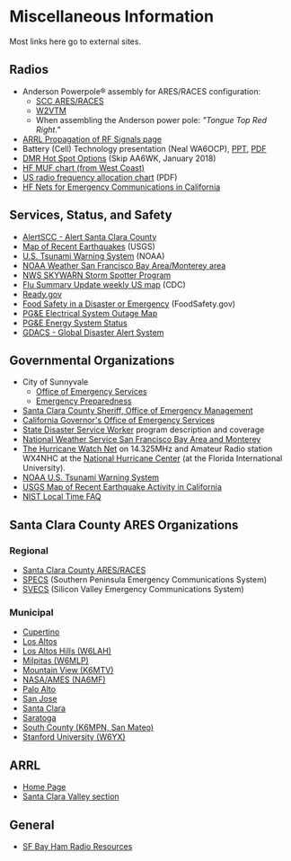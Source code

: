 # Miscellaneous Information

Most links here go to external sites.

## Radios

-   Anderson Powerpole® assembly for ARES/RACES configuration:
    -   [SCC ARES/RACES](http://www.scc-ares-races.org/operations/equipment/power/distribution)
    -   [W2VTM](http://www.qsl.net/w2vtm/powerpole.html)
    -   When assembling the Anderson power pole: _"Tongue Top Red Right."_
-   [ARRL Propagation of RF Signals page](https://www.arrl.org/propagation-of-rf-signals)
-   Battery (Cell) Technology presentation (Neal WA6OCP), [PPT](Battery_Cell_Technology.ppt), [PDF](Battery_Cell_Technology.pdf)
-   [DMR Hot Spot Options](DMR_Hot_Spot_Options-AA6WK.pdf) (Skip AA6WK, January 2018)
-   [HF MUF chart (from West Coast)](http://hfradio.org/fot_1.html)
-   [US radio frequency allocation chart](http://www.ntia.doc.gov/osmhome/allochrt.pdf) (PDF)
-   [HF Nets for Emergency Communications in California](hf-nets.md)

## Services, Status, and Safety

-   [AlertSCC - Alert Santa Clara County](http://www.alertscc.com/)
-   [Map of Recent Earthquakes](https://earthquake.usgs.gov/earthquakes/map/) (USGS)
-   [U.S. Tsunami Warning System](https://tsunami.gov/) (NOAA)
-   [NOAA Weather San Francisco Bay Area/Monterey area](http://www.wrh.noaa.gov/mtr/)
-   [NWS SKYWARN Storm Spotter Program](https://www.weather.gov/skywarn/)
-   [Flu Summary Update weekly US map](http://www.cdc.gov/flu/weekly/usmap.htm) (CDC)
-   [Ready.gov](http://www.ready.gov/)
-   [Food Safety in a Disaster or Emergency](https://www.foodsafety.gov/keep-food-safe/food-safety-in-disaster-or-emergency) (FoodSafety.gov)
-   [PG&E Electrical System Outage Map](https://m.pge.com/#outages)
-   [PG&E Energy System Status](https://www.pge.com/en_US/residential/outages/current-outages/report-view-an-electric-outage/additional-resources/energy-system-status.page)
-   [GDACS - Global Disaster Alert System](http://www.gdacs.org/)

## Governmental Organizations

-   City of Sunnyvale
    -   [Office of Emergency Services](https://www.sunnyvale.ca.gov/emergency-services)
    -   [Emergency Preparedness](https://www.sunnyvale.ca.gov/your-government/departments/public-safety/emergency-preparedness)
-   [Santa Clara County Sheriff, Office of Emergency Management](https://www.sccgov.org/portal/site/oes/)
-   [California Governor's Office of Emergency Services](https://www.caloes.ca.gov/)
-   [State Disaster Service Worker](https://www.scc-ares-races.org/about/dsw) program description and coverage
-   [National Weather Service San Francisco Bay Area and Monterey](http://www.wrh.noaa.gov/mtr/)
-   [The Hurricane Watch Net](http://www.hwn.org/) on 14.325MHz and Amateur Radio station WX4NHC at the [National Hurricane Center](http://www.wx4nhc.org/) (at the Florida International University).
-   [NOAA U.S. Tsunami Warning System](https://ntwc.ncep.noaa.gov/)
-   [USGS Map of Recent Earthquake Activity in California](https://earthquake.usgs.gov/earthquakes/map/)
-   [NIST Local Time FAQ](https://www.nist.gov/pml/time-and-frequency-division/local-time-faqs)

## Santa Clara County ARES Organizations

### Regional

-   [Santa Clara County ARES/RACES](https://www.scc-ares-races.org/)
-   [SPECS](http://www.specsnet.org/) (Southern Peninsula Emergency Communications System)
-   [SVECS](http://www.svecs.net/) (Silicon Valley Emergency Communications System)

### Municipal

-   [Cupertino](http://www.cupertinoares.org/)
-   [Los Altos](https://laares.org/)
-   [Los Altos Hills (W6LAH)](http://www.scc-ares-races.org/operations/contact/lah)
-   [Milpitas (W6MLP)](http://www.qsl.net/mares/)
-   [Mountain View (K6MTV)](http://www.k6mtv.org/)
-   [NASA/AMES (NA6MF)](http://hamradio.arc.nasa.gov/)
-   [Palo Alto](https://www.cityofpaloalto.org/Departments/Emergency-Services/Emergency-Volunteers/Auxiliary-Communications-Services)
-   [San Jose](http://www.sjraces.org/)
-   [Santa Clara](https://www.santaclara-ares.org/)
-   [Saratoga](http://k6sa.net/)
-   [South County (K6MPN, San Mateo)](http://www.k6mpn.org/)
-   [Stanford University (W6YX)](http://www-suares.stanford.edu/)

## ARRL

-   [Home Page](http://www.arrl.org/)
-   [Santa Clara Valley section](http://www.arrl.org/groups/view/santa-clara-valley)

## General

-   [SF Bay Ham Radio Resources](https://www.qsl.net/k9stv/)
